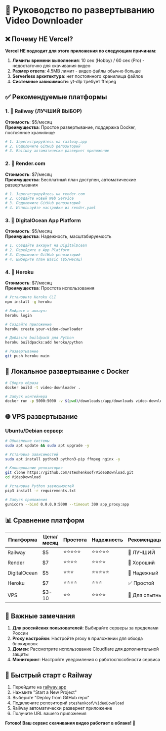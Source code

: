 # 🚀 Руководство по развертыванию Video Downloader

## ❌ Почему НЕ Vercel?

**Vercel НЕ подходит для этого приложения по следующим причинам:**

1. **Лимиты времени выполнения**: 10 сек (Hobby) / 60 сек (Pro) - недостаточно для скачивания видео
2. **Размер ответа**: 4.5MB лимит - видео файлы обычно больше
3. **Serverless архитектура**: нет постоянного хранилища файлов
4. **Системные зависимости**: yt-dlp требует ffmpeg

## ✅ Рекомендуемые платформы

### 1. 🚂 Railway (ЛУЧШИЙ ВЫБОР)

**Стоимость**: $5/месяц  
**Преимущества**: Простое развертывание, поддержка Docker, постоянное хранилище

```bash
# 1. Зарегистрируйтесь на railway.app
# 2. Подключите GitHub репозиторий
# 3. Railway автоматически развернет приложение
```

### 2. 🎨 Render.com

**Стоимость**: $7/месяц  
**Преимущества**: Бесплатный план доступен, автоматические развертывания

```bash
# 1. Зарегистрируйтесь на render.com
# 2. Создайте новый Web Service
# 3. Подключите GitHub репозиторий
# 4. Используйте настройки из render.yaml
```

### 3. 🐳 DigitalOcean App Platform

**Стоимость**: $5/месяц  
**Преимущества**: Надежность, масштабируемость

```bash
# 1. Создайте аккаунт на DigitalOcean
# 2. Перейдите в App Platform
# 3. Подключите GitHub репозиторий
# 4. Выберите план Basic ($5/месяц)
```

### 4. 🌊 Heroku

**Стоимость**: $7/месяц  
**Преимущества**: Простота использования

```bash
# Установите Heroku CLI
npm install -g heroku

# Войдите в аккаунт
heroku login

# Создайте приложение
heroku create your-video-downloader

# Добавьте buildpack для Python
heroku buildpacks:add heroku/python

# Развертывание
git push heroku main
```

## 🔧 Локальное развертывание с Docker

```bash
# Сборка образа
docker build -t video-downloader .

# Запуск контейнера
docker run -p 5000:5000 -v $(pwd)/downloads:/app/downloads video-downloader
```

## 🌐 VPS развертывание

### Ubuntu/Debian сервер:

```bash
# Обновление системы
sudo apt update && sudo apt upgrade -y

# Установка зависимостей
sudo apt install python3 python3-pip ffmpeg nginx -y

# Клонирование репозитория
git clone https://github.com/steshenkoof/VideoDownload.git
cd VideoDownload

# Установка Python зависимостей
pip3 install -r requirements.txt

# Запуск приложения
gunicorn --bind 0.0.0.0:5000 --timeout 300 app_proxy:app
```

## 📊 Сравнение платформ

| Платформа    | Цена/месяц | Простота   | Надежность | Рекомендация   |
| ------------ | ---------- | ---------- | ---------- | -------------- |
| Railway      | $5         | ⭐⭐⭐⭐⭐ | ⭐⭐⭐⭐⭐ | 🥇 ЛУЧШИЙ      |
| Render       | $7         | ⭐⭐⭐⭐   | ⭐⭐⭐⭐   | 🥈 Хороший     |
| DigitalOcean | $5         | ⭐⭐⭐     | ⭐⭐⭐⭐⭐ | 🥉 Надежный    |
| Heroku       | $7         | ⭐⭐⭐⭐   | ⭐⭐⭐     | ✅ Простой     |
| VPS          | $3-10      | ⭐⭐       | ⭐⭐⭐⭐   | 🔧 Для опытных |

## 🚨 Важные замечания

1. **Для российских пользователей**: Выбирайте серверы за пределами России
2. **Proxy настройки**: Настройте proxy в приложении для обхода блокировок
3. **Домен**: Рассмотрите использование Cloudflare для дополнительной защиты
4. **Мониторинг**: Настройте уведомления о работоспособности сервиса

## 🎯 Быстрый старт с Railway

1. Перейдите на [railway.app](https://railway.app)
2. Нажмите "Start a New Project"
3. Выберите "Deploy from GitHub repo"
4. Подключите репозиторий `steshenkoof/VideoDownload`
5. Railway автоматически развернет приложение
6. Получите URL вашего приложения

**Готово! Ваш сервис скачивания видео работает в облаке! 🎉**
